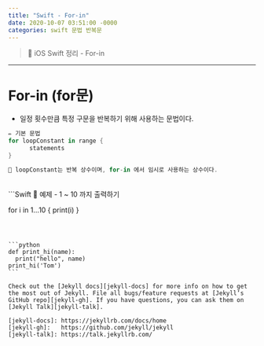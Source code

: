 ```yaml
---
title: "Swift - For-in"
date: 2020-10-07 03:51:00 -0000
categories: swift 문법 반복문
---
```

> 📝 iOS Swift 정리 - For-in

---

# For-in (for문)

- 일정 횟수만큼 특정 구문을 반복하기 위해 사용하는 문법이다.

```swift
✏️ 기본 문법
for loopConstant in range {
      statements
}

💬 loopConstant는 반복 상수이며, for-in 에서 임시로 사용하는 상수이다.
```
<br>
```Swift
📂 예제 - 1 ~ 10 까지 출력하기

for i in 1...10 {
  print(i)
}
```


 
​```python
def print_hi(name):
  print("hello", name)
print_hi('Tom')
​```
 
Check out the [Jekyll docs][jekyll-docs] for more info on how to get the most out of Jekyll. File all bugs/feature requests at [Jekyll’s GitHub repo][jekyll-gh]. If you have questions, you can ask them on [Jekyll Talk][jekyll-talk].
 
[jekyll-docs]: https://jekyllrb.com/docs/home
[jekyll-gh]:   https://github.com/jekyll/jekyll
[jekyll-talk]: https://talk.jekyllrb.com/
